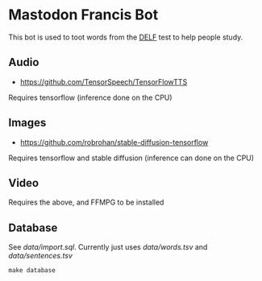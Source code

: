# Mastodon Francis Bot

This bot is used to toot words from the [DELF](https://www.alliance-francaise.co.nz/diplomas/delf-and-dalf/) test to help people study.

## Audio

- https://github.com/TensorSpeech/TensorFlowTTS

Requires tensorflow (inference done on the CPU)

## Images

- https://github.com/robrohan/stable-diffusion-tensorflow

Requires tensorflow and stable diffusion (inference can done on the CPU)

## Video

Requires the above, and FFMPG to be installed

## Database

See _data/import.sql_. Currently just uses _data/words.tsv_ and _data/sentences.tsv_

```
make database
```
